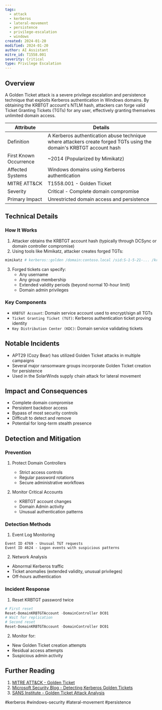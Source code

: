```yaml
---
tags:
  - attack
  - kerberos
  - lateral-movement
  - persistence
  - privilege-escalation
  - windows
created: 2024-01-20
modified: 2024-01-20
author: AI Assistant
mitre_id: T1558.001
severity: Critical
type: Privilege Escalation
---
```

## Overview
A Golden Ticket attack is a severe privilege escalation and persistence technique that exploits Kerberos authentication in Windows domains. By obtaining the KRBTGT account's NTLM hash, attackers can forge valid Ticket Granting Tickets (TGTs) for any user, effectively granting themselves unlimited domain access.

| Attribute | Details |
|-----------|---------|
| Definition | A Kerberos authentication abuse technique where attackers create forged TGTs using the domain's KRBTGT account hash |
| First Known Occurrence | ~2014 (Popularized by Mimikatz) |
| Affected Systems | Windows domains using Kerberos authentication |
| MITRE ATT&CK | T1558.001 - Golden Ticket |
| Severity | Critical - Complete domain compromise |
| Primary Impact | Unrestricted domain access and persistence |

## Technical Details

### How It Works
1. Attacker obtains the KRBTGT account hash (typically through DCSync or domain controller compromise)
2. Using tools like Mimikatz, attacker creates forged TGTs:
```powershell
mimikatz # kerberos::golden /domain:contoso.local /sid:S-1-5-21-... /krbtgt:<hash> /user:admin
```
3. Forged tickets can specify:
   - Any username
   - Any group membership
   - Extended validity periods (beyond normal 10-hour limit)
   - Domain admin privileges

### Key Components
- `KRBTGT Account`: Domain service account used to encrypt/sign all TGTs
- `Ticket Granting Ticket (TGT)`: Kerberos authentication ticket proving identity
- `Key Distribution Center (KDC)`: Domain service validating tickets

## Notable Incidents
- APT29 (Cozy Bear) has utilized Golden Ticket attacks in multiple campaigns
- Several major ransomware groups incorporate Golden Ticket creation for persistence
- Used in the SolarWinds supply chain attack for lateral movement

## Impact and Consequences
- Complete domain compromise
- Persistent backdoor access
- Bypass of most security controls
- Difficult to detect and remove
- Potential for long-term stealth presence

## Detection and Mitigation

### Prevention
1. Protect Domain Controllers
   - Strict access controls
   - Regular password rotations
   - Secure administrative workflows

2. Monitor Critical Accounts
   - KRBTGT account changes
   - Domain Admin activity
   - Unusual authentication patterns

### Detection Methods
1. Event Log Monitoring
```
Event ID 4769 - Unusual TGT requests
Event ID 4624 - Logon events with suspicious patterns
```

2. Network Analysis
- Abnormal Kerberos traffic
- Ticket anomalies (extended validity, unusual privileges)
- Off-hours authentication

### Incident Response
1. Reset KRBTGT password twice
```powershell
# First reset
Reset-DomainKRBTGTAccount -DomainController DC01
# Wait for replication
# Second reset
Reset-DomainKRBTGTAccount -DomainController DC01
```

2. Monitor for:
- New Golden Ticket creation attempts
- Residual access attempts
- Suspicious admin activity

## Further Reading
1. [MITRE ATT&CK - Golden Ticket](https://attack.mitre.org/techniques/T1558/001/)
2. [Microsoft Security Blog - Detecting Kerberos Golden Tickets](https://www.microsoft.com/security/blog/2022/09/07/detecting-and-preventing-kerberos-golden-ticket-attacks/)
3. [SANS Institute - Golden Ticket Attack Analysis](https://www.sans.org/white-papers/36487/)

#kerberos #windows-security #lateral-movement #persistence